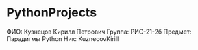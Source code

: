 # PythonProjects
ФИО: Кузнецов Кирилл Петрович
Группа: РИС-21-2б
Предмет: Парадигмы Python
Ник: KuznecovKirill
